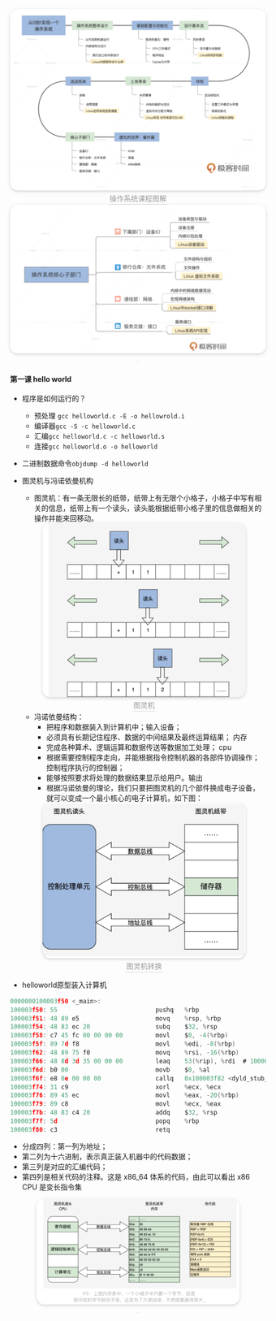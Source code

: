 <center>
    <img style="border-radius: 1.125em;
    box-shadow: 0 2px 4px 0 rgba(34,36,38,.12),0 2px 10px 0 rgba(34,36,38,.08);"
    src=img/2021-05-12-10-27-43.png
width=600px>
    <br>
    <div style="color:orange; border-bottom: 1px solid #d9d9d9;
    display: inline-block;
    color: #999;
    padding: 2px;">操作系统课程图解</div>
</center>


<center>
    <img style="border-radius: 1.125em;
    box-shadow: 0 2px 4px 0 rgba(34,36,38,.12),0 2px 10px 0 rgba(34,36,38,.08);"
    src=img/2021-05-12-10-28-40.png
width=600px>
    <br>
    <div style="color:orange; border-bottom: 1px solid #d9d9d9;
    display: inline-block;
    color: #999;
    padding: 2px;"></div>
</center>

#### 第一课 hello world

- 程序是如何运行的？
  - 预处理 `gcc helloworld.c -E -o hellowrold.i`
  - 编译器`gcc -S -c helloworld.c   `
  - 汇编`gcc helloworld.c -c helloworld.s`
  - 连接`gcc helloworld.o -o helloworld`
- 二进制数据命令`objdump -d helloworld`

- 图灵机与冯诺依曼机构
  - 图灵机：有一条无限长的纸带，纸带上有无限个小格子，小格子中写有相关的信息，纸带上有一个读头，读头能根据纸带小格子里的信息做相关的操作并能来回移动。
  <center>
      <img style="border-radius: 1.125em;
      box-shadow: 0 2px 4px 0 rgba(34,36,38,.12),0 2px 10px 0 rgba(34,36,38,.08);"
      src=img/2021-05-12-11-05-02.png
  width=400px>
      <br>
      <div style="color:orange; border-bottom: 1px solid #d9d9d9;
      display: inline-block;
      color: #999;
      padding: 2px;">图灵机</div>
  </center>
  
  - 冯诺依曼结构：
    - 把程序和数据装入到计算机中；输入设备；
    - 必须具有长期记住程序、数据的中间结果及最终运算结果； 内存
    - 完成各种算术、逻辑运算和数据传送等数据加工处理； cpu
    - 根据需要控制程序走向，并能根据指令控制机器的各部件协调操作；控制程序执行的控制器；
    - 能够按照要求将处理的数据结果显示给用户。输出
    - 根据冯诺依曼的理论，我们只要把图灵机的几个部件换成电子设备，就可以变成一个最小核心的电子计算机，如下图：
  <center>
      <img style="border-radius: 1.125em;
      box-shadow: 0 2px 4px 0 rgba(34,36,38,.12),0 2px 10px 0 rgba(34,36,38,.08);"
      src=img/2021-05-12-11-06-59.png
  width=400px>
      <br>
      <div style="color:orange; border-bottom: 1px solid #d9d9d9;
      display: inline-block;
      color: #999;
      padding: 2px;">图灵机转换</div>
  </center>
  
- helloworld原型装入计算机
```c
0000000100003f50 <_main>:
100003f50: 55                           pushq   %rbp
100003f51: 48 89 e5                     movq    %rsp, %rbp
100003f54: 48 83 ec 20                  subq    $32, %rsp
100003f58: c7 45 fc 00 00 00 00         movl    $0, -4(%rbp)
100003f5f: 89 7d f8                     movl    %edi, -8(%rbp)
100003f62: 48 89 75 f0                  movq    %rsi, -16(%rbp)
100003f66: 48 8d 3d 35 00 00 00         leaq    53(%rip), %rdi  # 100003fa2 <dyld_stub_binder+0x100003fa2>
100003f6d: b0 00                        movb    $0, %al
100003f6f: e8 0e 00 00 00               callq   0x100003f82 <dyld_stub_binder+0x100003f82>
100003f74: 31 c9                        xorl    %ecx, %ecx
100003f76: 89 45 ec                     movl    %eax, -20(%rbp)
100003f79: 89 c8                        movl    %ecx, %eax
100003f7b: 48 83 c4 20                  addq    $32, %rsp
100003f7f: 5d                           popq    %rbp
100003f80: c3                           retq
```

  - 分成四列：第一列为地址；
  - 第二列为十六进制，表示真正装入机器中的代码数据；
  - 第三列是对应的汇编代码；
  - 第四列是相关代码的注释。这是 x86_64 体系的代码，由此可以看出 x86 CPU 是变长指令集

<center>
    <img style="border-radius: 1.125em;
    box-shadow: 0 2px 4px 0 rgba(34,36,38,.12),0 2px 10px 0 rgba(34,36,38,.08);"
    src=img/2021-05-12-11-10-12.png
width=400px>
    <br>
    <div style="color:orange; border-bottom: 1px solid #d9d9d9;
    display: inline-block;
    color: #999;
    padding: 2px;"></div>
</center>
